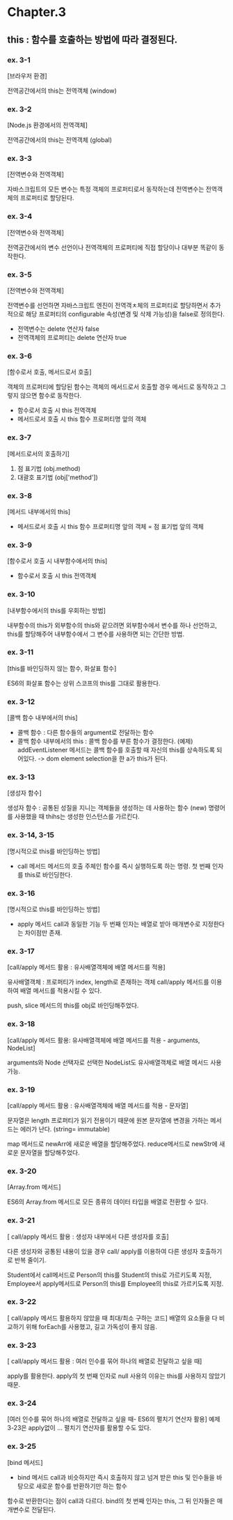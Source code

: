 # Chapter.3

## this : 함수를 호출하는 방법에 따라 결정된다.

### ex. 3-1

[브라우저 환경]

전역공간에서의 this는 전역객체 (window)

### ex. 3-2

[Node.js 환경에서의 전역객체]

전역공간에서의 this는 전역객체 (global)

### ex. 3-3

[전역변수와 전역객체]

자바스크립트의 모든 변수는 특정 객체의 프로퍼티로서 동작하는데
전역변수는 전역객체의 프로퍼티로 할당된다.

### ex. 3-4

[전역변수와 전역객체]

전역공간에서의 변수 선언이나 전역객체의 프로퍼티에 직접 할당이나 대부분 똑같이 동작한다.

### ex. 3-5

[전역변수와 전역객체]

전역변수를 선언하면 자바스크립트 엔진이 전역객ㅊ체의 프로퍼티로 할당하면서 추가적으로 해당 프로퍼티의 configurable 속성(변경 및 삭제 가능성)을 false로 정의한다.

- 전역변수는 delete 연산자 false
- 전역객체의 프로퍼티는 delete 연산자 true

### ex. 3-6

[함수로서 호출, 메서드로서 호출]

객체의 프로퍼티에 할당된 함수는 객체의 메서드로서 호출할 경우 메서드로 동작하고 그렇지 않으면 함수로 동작한다.

- 함수로서 호출 시 this
  전역객체
- 메서드로서 호출 시 this
  함수 프로퍼티명 앞의 객체

### ex. 3-7

[메서드로서의 호출하기]

1. 점 표기법 (obj.method)
2. 대괄호 표기법 (obj['method'])

### ex. 3-8

[메서드 내부에서의 this]

- 메서드로서 호출 시 this
  함수 프로퍼티명 앞의 객체 = 점 표기법 앞의 객체

### ex. 3-9

[함수로서 호출 시 내부함수에서의 this]

- 함수로서 호출 시 this
  전역객체

### ex. 3-10

[내부함수에서의 this를 우회하는 방법]

내부함수의 this가 외부함수의 this와 같으려면
외부함수에서 변수를 하나 선언하고, this를 할당해주어 내부함수에서 그 변수를 사용하면 되는 간단한 방법.

### ex. 3-11

[this를 바인딩하지 않는 함수, 화살표 함수]

ES6의 화살표 함수는 상위 스코프의 this를 그대로 활용한다.

### ex. 3-12

[콜백 함수 내부에서의 this]

- 콜백 함수 : 다른 함수들의 argument로 전달하는 함수
- 콜백 함수 내부에서의 this : 콜백 함수를 부른 함수가 결정한다.
  (예제)
  addEventListener 메서드는 콜백 함수를 호출할 때 자신의 this를 상속하도록 되어있다.
  -> dom element selection을 한 a가 this가 된다.

### ex. 3-13

[생성자 함수]

생성자 함수 : 공통된 성질을 지니는 객체들을 생성하는 데 사용하는 함수
(new) 명령어를 사용했을 때 thihs는 생성한 인스턴스를 가르킨다.

### ex. 3-14, 3-15

[명시적으로 this를 바인딩하는 방법]

- call 메서드
  메서드의 호출 주체인 함수를 즉시 실행하도록 하는 명령.
  첫 번째 인자를 this로 바인딩한다.

### ex. 3-16

[명시적으로 this를 바인딩하는 방법]

- apply 메서드
  call과 동일한 기능
  두 번째 인자는 배열로 받아 매개변수로 지정한다는 차이점만 존재.

### ex. 3-17

[call/apply 메서드 활용 : 유사배열객체에 배열 메서드를 적용]

유사배열객체 : 프로퍼티가 index, length로 존재하는 객체
call/apply 메서드를 이용하여 배열 메서드를 적용시킬 수 있다.

push, slice 메서드의 this를 obj로 바인딩해주었다.

### ex. 3-18

[call/apply 메서드 활용: 유사배열객체에 배열 메서드를 적용 - arguments, NodeList]

arguments와 Node 선택자로 선택한 NodeList도 유사배열객체로 배열 메서드 사용 가능.

### ex. 3-19

[call/apply 메서드 활용 : 유사배열객체에 배열 메서드를 적용 - 문자열]

문자열은 length 프로퍼티가 읽기 전용이기 때문에 원본 문자열에 변경을 가하는 메서드는 에러가 난다.
(string= immutable)

map 메서드로 newArr에 새로운 배열을 할당해주었다.
reduce메서드로 newStr에 새로운 문자열을 할당해주었다.

### ex. 3-20

[Array.from 메서드]

ES6의 Array.from 메서드로 모든 종류의 데이터 타입을 배열로 전환할 수 있다.

### ex. 3-21

[ call/apply 메서드 활용 : 생성자 내부에서 다른 생성자를 호출]

다른 생성자와 공통된 내용이 있을 경우 call/ apply를 이용하여 다른 생성자 호출하기로 반복 줄이기.

Student에서 call메서드로 Person의 this를 Student의 this로 가르키도록 지정,
Employee서 apply메서드로 Person의 this를 Employee의 this로 가르키도록 지정.

### ex. 3-22

[ call/apply 메서드 활용하지 않았을 때 최대/최소 구하는 코드]
배열의 요소들을 다 비교하기 위해 forEach를 사용했고, 길고 가독성이 좋지 않음.

### ex. 3-23

[ call/apply 메서드 활용 : 여러 인수를 묶어 하나의 배열로 전달하고 싶을 때]

apply를 활용한다.
apply의 첫 번째 인자로 null 사용의 이유는 this를 사용하지 않았기 때문.

### ex. 3-24

[여러 인수를 묶어 하나의 배열로 전달하고 싶을 때- ES6의 펼치기 연산자 활용]
예제 3-23은 apply없이 ... 펼치기 연산자를 활용할 수도 있다.

### ex. 3-25

[bind 메서드]

- bind 메서드
  call과 비슷하지만 즉시 호출하지 않고 넘겨 받은 this 및 인수들을 바탕으로 새로운 함수를 반환하기만 하는 함수

함수로 반환한다는 점이 call과 다르다.
bind의 첫 번째 인자는 this, 그 뒤 인자들은 매개변수로 전달된다.
